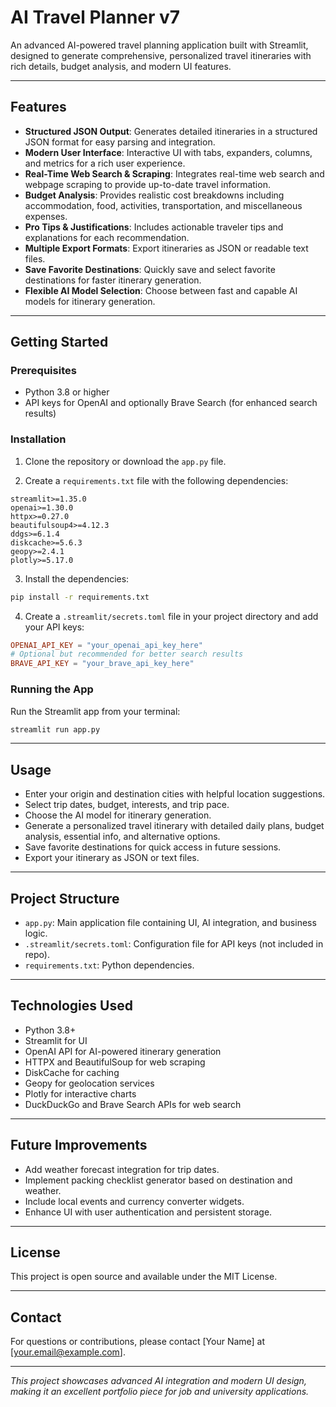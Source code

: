 # AI Travel Planner v7

An advanced AI-powered travel planning application built with Streamlit, designed to generate comprehensive, personalized travel itineraries with rich details, budget analysis, and modern UI features.

---

## Features

- **Structured JSON Output**: Generates detailed itineraries in a structured JSON format for easy parsing and integration.
- **Modern User Interface**: Interactive UI with tabs, expanders, columns, and metrics for a rich user experience.
- **Real-Time Web Search & Scraping**: Integrates real-time web search and webpage scraping to provide up-to-date travel information.
- **Budget Analysis**: Provides realistic cost breakdowns including accommodation, food, activities, transportation, and miscellaneous expenses.
- **Pro Tips & Justifications**: Includes actionable traveler tips and explanations for each recommendation.
- **Multiple Export Formats**: Export itineraries as JSON or readable text files.
- **Save Favorite Destinations**: Quickly save and select favorite destinations for faster itinerary generation.
- **Flexible AI Model Selection**: Choose between fast and capable AI models for itinerary generation.

---

## Getting Started

### Prerequisites

- Python 3.8 or higher
- API keys for OpenAI and optionally Brave Search (for enhanced search results)

### Installation

1. Clone the repository or download the `app.py` file.

2. Create a `requirements.txt` file with the following dependencies:

```
streamlit>=1.35.0
openai>=1.30.0
httpx>=0.27.0
beautifulsoup4>=4.12.3
ddgs>=6.1.4
diskcache>=5.6.3
geopy>=2.4.1
plotly>=5.17.0
```

3. Install the dependencies:

```bash
pip install -r requirements.txt
```

4. Create a `.streamlit/secrets.toml` file in your project directory and add your API keys:

```toml
OPENAI_API_KEY = "your_openai_api_key_here"
# Optional but recommended for better search results
BRAVE_API_KEY = "your_brave_api_key_here"
```

### Running the App

Run the Streamlit app from your terminal:

```bash
streamlit run app.py
```

---

## Usage

- Enter your origin and destination cities with helpful location suggestions.
- Select trip dates, budget, interests, and trip pace.
- Choose the AI model for itinerary generation.
- Generate a personalized travel itinerary with detailed daily plans, budget analysis, essential info, and alternative options.
- Save favorite destinations for quick access in future sessions.
- Export your itinerary as JSON or text files.

---

## Project Structure

- `app.py`: Main application file containing UI, AI integration, and business logic.
- `.streamlit/secrets.toml`: Configuration file for API keys (not included in repo).
- `requirements.txt`: Python dependencies.

---

## Technologies Used

- Python 3.8+
- Streamlit for UI
- OpenAI API for AI-powered itinerary generation
- HTTPX and BeautifulSoup for web scraping
- DiskCache for caching
- Geopy for geolocation services
- Plotly for interactive charts
- DuckDuckGo and Brave Search APIs for web search

---

## Future Improvements

- Add weather forecast integration for trip dates.
- Implement packing checklist generator based on destination and weather.
- Include local events and currency converter widgets.
- Enhance UI with user authentication and persistent storage.

---

## License

This project is open source and available under the MIT License.

---

## Contact

For questions or contributions, please contact [Your Name] at [your.email@example.com].

---

*This project showcases advanced AI integration and modern UI design, making it an excellent portfolio piece for job and university applications.*
